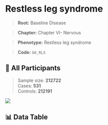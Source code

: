 # Restless leg syndrome

> **Root:** Baseline Disease  

> **Chapter:** Chapter VI- Nervous  

> **Phenotype:** Restless leg syndrome  

> **Code:** `G6_RLS`

## 🧪 All Participants  
> Sample size: **212722**  
> Cases: **531**  
> Controls: **212191**
<img src="/Sensitive/Figures/ALL/Incidence/G6_RLS.png"/>

## 📊 Data Table
<CsvTableMRF src="/Sensitive/Data/ALL/Incidence/COX_G6_RLS.csv"/>

